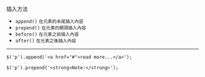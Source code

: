 插入方法
- `append()` <small>在元素的未尾插入內容</small>
- `prepend()` <small>在元素的開頭插入內容</small>
- `before()` <small>在元素之前插入內容</small>
- `after()` <small>在元素之後插入內容</small>

---

```
$('p').append('<a href="#">read more...</a>');
```

```
$('p').prepend('<strong>Note:</strong>');
```

```

```